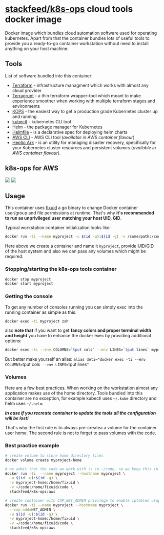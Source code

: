 # [stackfeed/k8s-ops](https://hub.docker.com/r/stackfeed/k8s-ops/) cloud tools docker image

Docker image which bundles cloud automation software used for operating kubernetes. Apart from that the container bundles lots of useful tools to provide you a ready-to-go container workstation without need to install anything on your host machine.

## Tools

List of software bundled into this container:

* [Terraform](https://www.terraform.io/) - infrastructure managment which works with almost any cloud provider
* [Terragrunt](https://github.com/gruntwork-io/terragrunt) - a thin terraform wrapper-tool which meant to make experience smoother when working with multiple terraform stages and environments
* [KOPS](https://github.com/kubernetes/kops) - the easiest way to get a production grade Kubernetes cluster up and running
* [kubectl](https://kubernetes.io/docs/reference/kubectl/overview/) - kubernetes CLI tool
* [Helm](https://helm.sh/) - the package manager for Kubernetes
* [Helmfile](https://github.com/roboll/helmfile) - is a declarative spec for deploying helm charts
* [AWS CLI](https://aws.amazon.com/cli/) - AWS CLI tool (*available in AWS container flavour*)
* [Heptio Ark](https://github.com/heptio/ark) - is an utility for managing disaster recovery, specifically for your Kubernetes cluster resources and persistent volumes (*available in AWS container flavour*).

## k8s-ops for AWS

[![](https://images.microbadger.com/badges/version/stackfeed/k8s-ops:aws.svg)](https://microbadger.com/images/stackfeed/k8s-ops:aws "Get your own version badge on microbadger.com") [![](https://images.microbadger.com/badges/image/stackfeed/k8s-ops:aws.svg)](https://microbadger.com/images/stackfeed/k8s-ops:aws "Get your own image badge on microbadger.com")

## Usage

This container uses [fixuid](https://github.com/boxboat/fixuid) a go binary to change Docker container user/group and file permissions at runtime. That's why **it's recommended to run as unprivileged user matching your host UID, GID**.

Typical workstation container initialization looks like:

```bash
docker run -ti --name myproject -u $(id -u):$(id -g) -v /some/path:/code -w /code stackfeed/k8s-ops:aws
```

Here above we create a container and name it `myproject`, provide UID/GID of the host system and also we can pass any volumes which might be required.


### Stopping/starting the k8s-ops tools container


```bash
docker stop myproject
docker start myproject
```

### Getting the console

To get any number of consoles running you can simply exec into the running container as simple as this:

```bash
docker exec -ti myproject zsh
```

also **note that** if you want to get **fancy colors and proper terminal width and height** you have to enhance the docker exec by providing additional options:

```bash
docker exec -ti --env COLUMNS=`tput cols` --env LINES=`tput lines` myproject zsh
```

But better make yourself an alias: `alias deti="docker exec -ti --env COLUMNS=`tput cols` --env LINES=`tput lines`"`

### Volumes

Here are a few best practices. When working on the workstation almost any application makes use of the home directory. Tools bundled into this container are no exception, for example kubectl uses `~/.kube` directory and helm uses `~/.helm`.

**_In case if you recreate container to update the tools all the configuration will be lost!_**

That's why the first rule is to always pre-createa a volume for the container user home. The second rule is not to forget to pass volumes with the code.

### Best practice example

```bash
# create volume to store home directory files
docker volume create myproject-home

# we admit that the code we work with is in ~/code, so we keep this in when we initiate the container
docker run -ti  --name myproject --hostname myproject \
  -u $(id -u):$(id -g) \
  -v myproject-home:/home/fixuid \
  -v ~/code:/home/fixuid/code \
  stackfeed/k8s-ops:aws

# create container with CAP_NET_ADMIN privilege to enable iptables usage
docker run -ti --name myproject --hostname myproject \
  --cap-add=NET_ADMIN \
  -u $(id -u):$(id -g) \
  -v myproject-home:/home/fixuid \
  -v ~/code:/home/fixuid/code \
  stackfeed/k8s-ops:aws
```
